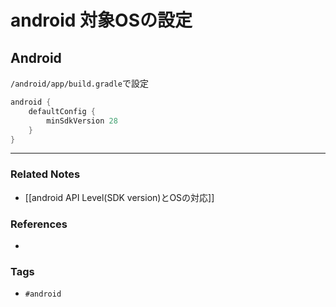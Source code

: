 # android 対象OSの設定
## Android
`/android/app/build.gradle`で設定
```gradle
android {
	defaultConfig {
 		minSdkVersion 28
	}
}
```

----
### Related Notes
- [[android API Level(SDK version)とOSの対応]]

### References
- 

### Tags
- `#android` 